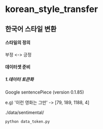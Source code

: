 # korean_style_transfer

## 한국어 스타일 변환


#### 스타일의 정의 
부정 <-> 긍정



#### 데이터셋 준비
##### 1.데이터 토큰화
Google sentencePiece (version 0.1.85)

e.g) '이런 영화는 그만' -> [79, 189, 1188, 4]

./data/sentimental/

```
python data_token.py
```
